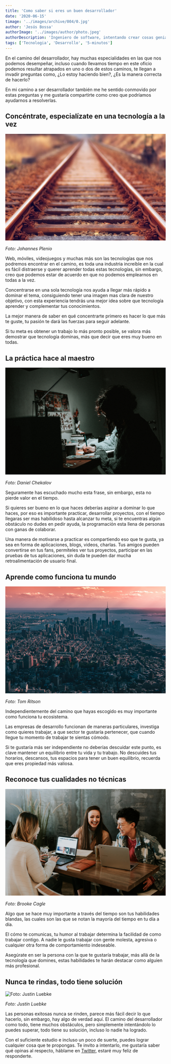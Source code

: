 ```yaml
---
title: 'Como saber si eres un buen desarrollador'
date: '2020-06-15'
timage: '../images/archive/004/0.jpg'
author: 'Jesús Bossa'
authorImage: '../images/author/photo.jpeg'
authorDescription: 'Ingeniero de software, intentando crear cosas geniales.'
tags: ['Tecnologia', 'Desarrollo', '5-minutos']
---
```


En el camino del desarrollador, hay muchas especialidades en las que nos podemos desempeñar, incluso cuando llevamos tiempo en este oficio podemos resultar atrapados en uno o dos de estos caminos, te llegan a invadir preguntas como, ¿Lo estoy haciendo bien?, ¿Es la manera correcta de hacerlo?

En mi camino a ser desarrollador también me he sentido conmovido por estas preguntas y me gustaría compartirte como creo que podríamos ayudarnos a resolverlas.

## Concéntrate, especialízate en una tecnología a la vez

![Foto: Johannes Plenio](../images/archive/004/1.jpg)

<div>

_Foto: Johannes Plenio_

</div>

Web, móviles, videojuegos y muchas más son las tecnologías que nos podremos encontrar en el camino, es toda una industria increíble en la cual es fácil distraerse y querer aprender todas estas tecnologías, sin embargo, creo que podemos estar de acuerdo en que no podemos emplearnos en todas a la vez.

Concentrarse en una sola tecnología nos ayuda a llegar más rápido a dominar el tema, consiguiendo tener una imagen mas clara de nuestro objetivo, con esta experiencia tendrás una mejor idea sobre que tecnología aprender y complementar tus conocimientos.

La mejor manera de saber en qué concentrarte primero es hacer lo que más te guste, tu pasión te dará las fuerzas para seguir adelante.

Si tu meta es obtener un trabajo lo más pronto posible, se valora más demostrar que tecnología dominas, más que decir que eres muy bueno en todas.

## La práctica hace al maestro

![Foto: Daniel Chekalov](../images/archive/004/2.jpg)

<div>

_Foto: Daniel Chekalov_

</div>

Seguramente has escuchado mucho esta frase, sin embargo, esta no pierde valor en el tiempo.

Si quieres ser bueno en lo que haces deberías aspirar a dominar lo que haces, por eso es importante practicar, desarrollar proyectos, con el tiempo llegaras ser mas habilidoso hasta alcanzar tu meta, si te encuentras algún obstáculo no dudes en pedir ayuda, la programación esta llena de personas con ganas de colaborar.

Una manera de motivarse a practicar es compartiendo eso que te gusta, ya sea en forma de aplicaciones, blogs, videos, charlas. Tus amigos pueden convertirse en tus fans, permíteles ver tus proyectos, participar en las pruebas de tus aplicaciones, sin duda te pueden dar mucha retroalimentación de usuario final.

## Aprende como funciona tu mundo

![Foto: Tom Ritson](../images/archive/004/3.jpg)

<div>

_Foto: Tom Ritson_

</div>

Independientemente del camino que hayas escogido es muy importante como funciona tu ecosistema.

Las empresas de desarrollo funcionan de maneras particulares, investiga como quieres trabajar, a que sector te gustaría pertenecer, que cuando llegue tu momento de trabajar te sientas cómodo.

Si te gustaría más ser independiente no deberías descuidar este punto, es clave mantener un equilibrio entre tu vida y tu trabajo. No descuides tus horarios, descansos, tus espacios para tener un buen equilibrio, recuerda que eres propiedad más valiosa.

## Reconoce tus cualidades no técnicas

![Foto: Brooke Cagle](../images/archive/004/4.jpg)

<div>

_Foto: Brooke Cagle_

</div>

Algo que se hace muy importante a través del tiempo son tus habilidades blandas, las cuales son las que se notan la mayoría del tiempo en tu día a día.

El cómo te comunicas, tu humor al trabajar determina la facilidad de como trabajar contigo. A nadie le gusta trabajar con gente molesta, agresiva o cualquier otra forma de comportamiento indeseable.

Asegúrate en ser la persona con la que te gustaría trabajar, más allá de la tecnología que domines, estas habilidades te harán destacar como alguien más profesional.

## Nunca te rindas, todo tiene solución

![Foto: Justin Luebke](../images/archive/004/5.jpg)

<div>

_Foto: Justin Luebke_

</div>

Las personas exitosas nunca se rinden, parece más fácil decir lo que hacerlo, sin embargo, hay algo de verdad aquí.
El camino del desarrollador como todo, tiene muchos obstáculos, pero simplemente intentándolo lo puedes superar, todo tiene su solución, incluso lo nadie ha logrado.

Con el suficiente estudio e incluso un poco de suerte, puedes lograr cualquier cosa que te propongas.
Te invito a intentarlo, me gustaría saber qué opinas al respecto, háblame en <a href="https://twitter.com/jesMakinox" target="_blank">Twitter</a>, estaré muy feliz de responderte.
